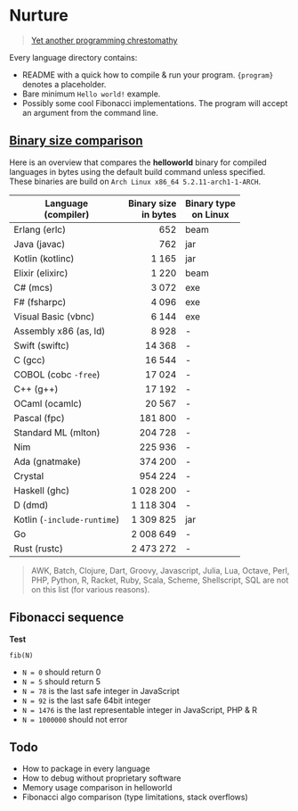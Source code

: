 # Nurture

> [Yet another programming chrestomathy](http://www.rosettacode.org)

Every language directory contains:

- README with a quick how to compile & run your program. `{program}` denotes a placeholder.
- Bare minimum `Hello world!` example.
- Possibly some cool Fibonacci implementations. The program will accept an argument from the command line.

## [Binary size comparison](#binary-size-comparison)

Here is an overview that compares the **helloworld** binary for compiled languages in bytes using the default build command unless specified.
These binaries are build on `Arch Linux x86_64 5.2.11-arch1-1-ARCH`.

Language<br>(compiler) | Binary size<br>in bytes | Binary type<br>on Linux
--- | ---: | ---
Erlang (erlc) | 652 | beam
Java (javac) | 762 | jar
Kotlin (kotlinc) | 1 165 | jar
Elixir (elixirc) | 1 220 | beam
C# (mcs)| 3 072 | exe
F# (fsharpc)| 4 096 | exe
Visual Basic (vbnc)| 6 144 | exe
Assembly x86 (as, ld)| 8 928 | -
Swift (swiftc) | 14 368 | -
C (gcc)| 16 544 | -
COBOL (cobc `-free`) | 17 024 | -
C++ (g++)| 17 192 | -
OCaml (ocamlc)| 20 567 | -
Pascal (fpc)| 181 800 | -
Standard ML (mlton)| 204 728 | -
Nim | 225 936 | -
Ada (gnatmake) | 374 200 | -
Crystal | 954 224 | -
Haskell (ghc)| 1 028 200 | -
D (dmd)| 1 118 304 | -
Kotlin (`-include-runtime`) | 1 309 825 | jar
Go | 2 008 649 | -
Rust (rustc)| 2 473 272 | -

> AWK, Batch, Clojure, Dart, Groovy, Javascript, Julia, Lua, Octave, Perl, PHP, Python, R, Racket, Ruby, Scala, Scheme, Shellscript, SQL are not on this list (for various reasons).

## Fibonacci sequence

**Test**
```
fib(N)
```
- `N = 0` should return 0
- `N = 5` should return 5
- `N = 78` is the last safe integer in JavaScript
- `N = 92` is the last safe 64bit integer
- `N = 1476` is the last representable integer in JavaScript, PHP & R
- `N = 1000000` should not error

## Todo
- How to package in every language
- How to debug without proprietary software
- Memory usage comparison in helloworld
- Fibonacci algo comparison (type limitations, stack overflows)
